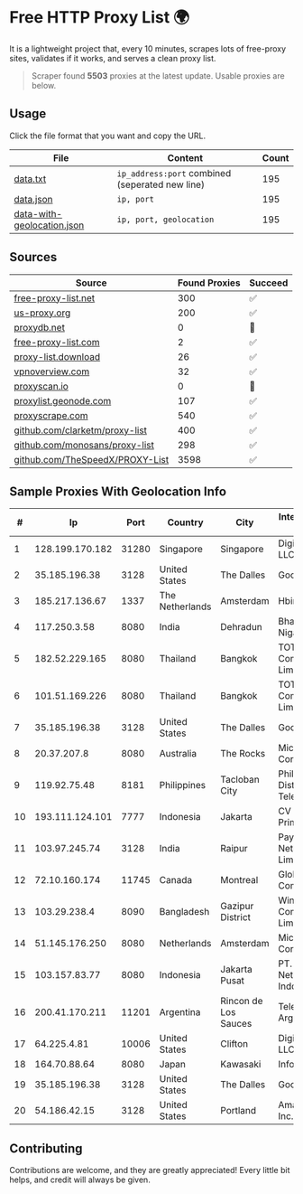 
# Free HTTP Proxy List 🌍

It is a lightweight project that, every 10 minutes, scrapes lots of free-proxy sites, validates if it works, and serves a clean proxy list.


> Scraper found **5503** proxies at the latest update. Usable proxies are below.

## Usage

Click the file format that you want and copy the URL.


|File|Content|Count|
|----|-------|-----|
|[data.txt](https://raw.githubusercontent.com/themiralay/Proxy-List-World/master/data.txt)|`ip_address:port` combined (seperated new line)|195|
|[data.json](https://raw.githubusercontent.com/themiralay/Proxy-List-World/master/data.json)|`ip, port`|195|
|[data-with-geolocation.json](https://raw.githubusercontent.com/themiralay/Proxy-List-World/master/data-with-geolocation.json)|`ip, port, geolocation`|195|

## Sources

|Source|Found Proxies|Succeed|
|------|-------------|-------|
|[free-proxy-list.net](https://free-proxy-list.net)|300|✅|
|[us-proxy.org](https://www.us-proxy.org)|200|✅|
|[proxydb.net](http://proxydb.net)|0|🚫|
|[free-proxy-list.com](https://free-proxy-list.com/?page=&port=&type%5B%5D=http&type%5B%5D=https&up_time=0&search=Search)|2|✅|
|[proxy-list.download](https://www.proxy-list.download/HTTP)|26|✅|
|[vpnoverview.com](https://vpnoverview.com/privacy/anonymous-browsing/free-proxy-servers)|32|✅|
|[proxyscan.io](https://www.proxyscan.io)|0|🚫|
|[proxylist.geonode.com](https://proxylist.geonode.com/api/proxy-list?limit=300&page=1&sort_by=lastChecked&sort_type=desc&protocols=http,https)|107|✅|
|[proxyscrape.com](https://api.proxyscrape.com/v2/?request=displayproxies&protocol=http&timeout=10000&country=all&ssl=all&anonymity=all)|540|✅|
|[github.com/clarketm/proxy-list](https://raw.githubusercontent.com/clarketm/proxy-list/master/proxy-list-raw.txt)|400|✅|
|[github.com/monosans/proxy-list](https://raw.githubusercontent.com/monosans/proxy-list/main/proxies/http.txt)|298|✅|
|[github.com/TheSpeedX/PROXY-List](https://raw.githubusercontent.com/TheSpeedX/PROXY-List/master/http.txt)|3598|✅|


## Sample Proxies With Geolocation Info

|#|Ip|Port|Country|City|Internet Service Provider|
|-|--|----|-------|----|-------------------------|
|1|128.199.170.182|31280|Singapore|Singapore|DigitalOcean, LLC|
|2|35.185.196.38|3128|United States|The Dalles|Google LLC|
|3|185.217.136.67|1337|The Netherlands|Amsterdam|Hbing Limited|
|4|117.250.3.58|8080|India|Dehradun|Bharat Sanchar Nigam Ltd|
|5|182.52.229.165|8080|Thailand|Bangkok|TOT Public Company Limited|
|6|101.51.169.226|8080|Thailand|Bangkok|TOT Public Company Limited|
|7|35.185.196.38|3128|United States|The Dalles|Google LLC|
|8|20.37.207.8|8080|Australia|The Rocks|Microsoft Corporation|
|9|119.92.75.48|8181|Philippines|Tacloban City|Philippine Long Distance Telephone Co.|
|10|193.111.124.101|7777|Indonesia|Jakarta|CV Atha Media Prima|
|11|103.97.245.74|3128|India|Raipur|Paynet Digital Network Private Limited|
|12|72.10.160.174|11745|Canada|Montreal|GloboTech Communications|
|13|103.29.238.4|8090|Bangladesh|Gazipur District|Windstream Communication Limited|
|14|51.145.176.250|8080|Netherlands|Amsterdam|Microsoft Corporation|
|15|103.157.83.77|8080|Indonesia|Jakarta Pusat|PT. Fiber Networks Indonesia|
|16|200.41.170.211|11201|Argentina|Rincon de Los Sauces|Telefonica de Argentina|
|17|64.225.4.81|10006|United States|Clifton|DigitalOcean, LLC|
|18|164.70.88.64|8080|Japan|Kawasaki|InfoSphere|
|19|35.185.196.38|3128|United States|The Dalles|Google LLC|
|20|54.186.42.15|3128|United States|Portland|Amazon.com, Inc.|



## Contributing

Contributions are welcome, and they are greatly appreciated! Every
little bit helps, and credit will always be given.

